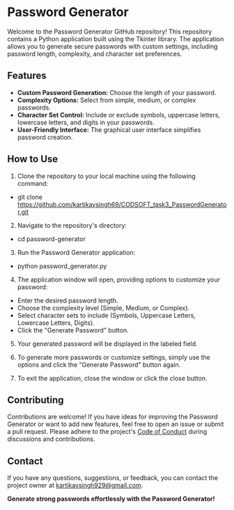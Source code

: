 # Password Generator

Welcome to the Password Generator GitHub repository! This repository contains a Python application built using the Tkinter library. The application allows you to generate secure passwords with custom settings, including password length, complexity, and character set preferences.

## Features

- **Custom Password Generation:** Choose the length of your password.
- **Complexity Options:** Select from simple, medium, or complex passwords.
- **Character Set Control:** Include or exclude symbols, uppercase letters, lowercase letters, and digits in your passwords.
- **User-Friendly Interface:** The graphical user interface simplifies password creation.

## How to Use

1. Clone the repository to your local machine using the following command:

- git clone https://github.com/kartikaysingh69/CODSOFT_task3_PasswordGenerator.git

2. Navigate to the repository's directory:

- cd password-generator

3. Run the Password Generator application:

-  python password_generator.py


4. The application window will open, providing options to customize your password:

- Enter the desired password length.
- Choose the complexity level (Simple, Medium, or Complex).
- Select character sets to include (Symbols, Uppercase Letters, Lowercase Letters, Digits).
- Click the "Generate Password" button.

5. Your generated password will be displayed in the labeled field.

6. To generate more passwords or customize settings, simply use the options and click the "Generate Password" button again.

7. To exit the application, close the window or click the close button.

## Contributing

Contributions are welcome! If you have ideas for improving the Password Generator or want to add new features, feel free to open an issue or submit a pull request. Please adhere to the project's [Code of Conduct](CODE_OF_CONDUCT.md) during discussions and contributions.

## Contact

If you have any questions, suggestions, or feedback, you can contact the project owner at kartikaysingh929@gmail.com.

**Generate strong passwords effortlessly with the Password Generator!**




